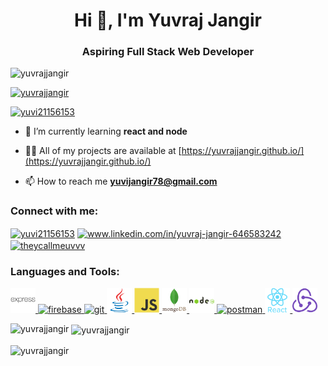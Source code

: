<h1 align="center">Hi 👋, I'm Yuvraj Jangir</h1>
<h3 align="center">Aspiring Full Stack Web Developer</h3>

<p align="left"> <img src="https://komarev.com/ghpvc/?username=yuvrajjangir&label=Profile%20views&color=0e75b6&style=flat" alt="yuvrajjangir" /> </p>

<p align="left"> <a href="https://github.com/ryo-ma/github-profile-trophy"><img src="https://github-profile-trophy.vercel.app/?username=yuvrajjangir" alt="yuvrajjangir" /></a> </p>

<p align="left"> <a href="https://twitter.com/yuvi21156153" target="blank"><img src="https://img.shields.io/twitter/follow/yuvi21156153?logo=twitter&style=for-the-badge" alt="yuvi21156153" /></a> </p>

- 🌱 I’m currently learning **react and node**

- 👨‍💻 All of my projects are available at [https://yuvrajjangir.github.io/](https://yuvrajjangir.github.io/)

- 📫 How to reach me **yuvijangir78@gmail.com**

<h3 align="left">Connect with me:</h3>
<p align="left">
<a href="https://twitter.com/yuvi21156153" target="blank"><img align="center" src="https://raw.githubusercontent.com/rahuldkjain/github-profile-readme-generator/master/src/images/icons/Social/twitter.svg" alt="yuvi21156153" height="30" width="40" /></a>
<a href="https://linkedin.com/in/www.linkedin.com/in/yuvraj-jangir-646583242" target="blank"><img align="center" src="https://raw.githubusercontent.com/rahuldkjain/github-profile-readme-generator/master/src/images/icons/Social/linked-in-alt.svg" alt="www.linkedin.com/in/yuvraj-jangir-646583242" height="30" width="40" /></a>
<a href="https://instagram.com/theycallmeuvvv" target="blank"><img align="center" src="https://raw.githubusercontent.com/rahuldkjain/github-profile-readme-generator/master/src/images/icons/Social/instagram.svg" alt="theycallmeuvvv" height="30" width="40" /></a>
</p>

<h3 align="left">Languages and Tools:</h3>
<p align="left"> <a href="https://expressjs.com" target="_blank" rel="noreferrer"> <img src="https://raw.githubusercontent.com/devicons/devicon/master/icons/express/express-original-wordmark.svg" alt="express" width="40" height="40"/> </a> <a href="https://firebase.google.com/" target="_blank" rel="noreferrer"> <img src="https://www.vectorlogo.zone/logos/firebase/firebase-icon.svg" alt="firebase" width="40" height="40"/> </a> <a href="https://git-scm.com/" target="_blank" rel="noreferrer"> <img src="https://www.vectorlogo.zone/logos/git-scm/git-scm-icon.svg" alt="git" width="40" height="40"/> </a> <a href="https://www.java.com" target="_blank" rel="noreferrer"> <img src="https://raw.githubusercontent.com/devicons/devicon/master/icons/java/java-original.svg" alt="java" width="40" height="40"/> </a> <a href="https://developer.mozilla.org/en-US/docs/Web/JavaScript" target="_blank" rel="noreferrer"> <img src="https://raw.githubusercontent.com/devicons/devicon/master/icons/javascript/javascript-original.svg" alt="javascript" width="40" height="40"/> </a> <a href="https://www.mongodb.com/" target="_blank" rel="noreferrer"> <img src="https://raw.githubusercontent.com/devicons/devicon/master/icons/mongodb/mongodb-original-wordmark.svg" alt="mongodb" width="40" height="40"/> </a> <a href="https://nodejs.org" target="_blank" rel="noreferrer"> <img src="https://raw.githubusercontent.com/devicons/devicon/master/icons/nodejs/nodejs-original-wordmark.svg" alt="nodejs" width="40" height="40"/> </a> <a href="https://postman.com" target="_blank" rel="noreferrer"> <img src="https://www.vectorlogo.zone/logos/getpostman/getpostman-icon.svg" alt="postman" width="40" height="40"/> </a> <a href="https://reactjs.org/" target="_blank" rel="noreferrer"> <img src="https://raw.githubusercontent.com/devicons/devicon/master/icons/react/react-original-wordmark.svg" alt="react" width="40" height="40"/> </a> <a href="https://redux.js.org" target="_blank" rel="noreferrer"> <img src="https://raw.githubusercontent.com/devicons/devicon/master/icons/redux/redux-original.svg" alt="redux" width="40" height="40"/> </a> </p>

<p><img align="left" src="https://github-readme-stats.vercel.app/api/top-langs?username=yuvrajjangir&show_icons=true&locale=en&layout=compact" alt="yuvrajjangir" /></p>

<p>&nbsp;<img align="center" src="https://github-readme-stats.vercel.app/api?username=yuvrajjangir&show_icons=true&locale=en" alt="yuvrajjangir" /></p>

<p><img align="center" src="https://github-readme-streak-stats.herokuapp.com/?user=yuvrajjangir&" alt="yuvrajjangir" /></p>
